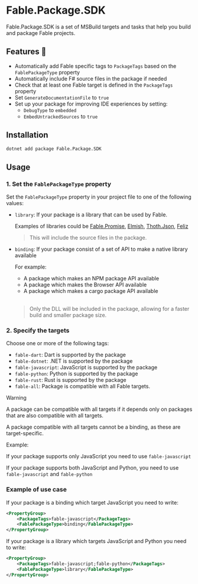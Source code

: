 # Fable.Package.SDK

Fable.Package.SDK is a set of MSBuild targets and tasks that help you build and package Fable projects.

## Features 🚀

- Automatically add Fable specific tags to `PackageTags` based on the `FablePackageType` property
- Automatically include F# source files in the package if needed
- Check that at least one Fable target is defined in the `PackageTags` property
- Set `GenerateDocumentationFile` to `true`
- Set up your package for improving IDE experiences by setting:
    - `DebugType` to `embedded`
    - `EmbedUntrackedSources` to `true`

## Installation

```bash
dotnet add package Fable.Package.SDK
```

## Usage

### 1. Set the `FablePackageType` property

Set the `FablePackageType` property in your project file to one of the following values:

- `library`: If your package is a library that can be used by Fable.

    Examples of libraries could be [Fable.Promise](https://github.com/fable-compiler/fable-promise/), [Elmish](https://elmish.github.io/), [Thoth.Json](https://thoth-org.github.io//Thoth.Json/), [Feliz](https://zaid-ajaj.github.io/Feliz/)

    > This will include the source files in the package.

- `binding`: If your package consist of a set of API to make a native library available

    For example:

    - A package which makes an NPM package API available
    - A package which makes the Browser API available
    - A package which makes a cargo package API available
    
    <br/>

    > Only the DLL will be included in the package, allowing for a faster build and smaller package size.

### 2. Specify the targets

Choose one or more of the following tags:

- `fable-dart`: Dart is supported by the package
- `fable-dotnet`: .NET is supported by the package
- `fable-javascript`: JavaScript is supported by the package
- `fable-python`: Python is supported by the package
- `fable-rust`: Rust is supported by the package
- `fable-all`: Package is compatible with all Fable targets.

> [!WARNING]
> A package can be compatible with all targets if it depends only on packages that are also compatible with all targets.
>
> A package compatible with all targets cannot be a binding, as these are target-specific.

Example:

If your package supports only JavaScript you need to use `fable-javascript`

If your package supports both JavaScript and Python, you need to use `fable-javascript` and `fable-python`

### Example of use case

If your package is a binding which target JavaScript you need to write:

```xml
<PropertyGroup>
    <PackageTags>fable-javascript</PackageTags>
    <FablePackageType>binding</FablePackageType>
</PropertyGroup>
```

If your package is a library which targets JavaScript and Python you need to write:

```xml
<PropertyGroup>
    <PackageTags>fable-javascript;fable-python</PackageTags>
    <FablePackageType>library</FablePackageType>
</PropertyGroup>
```
